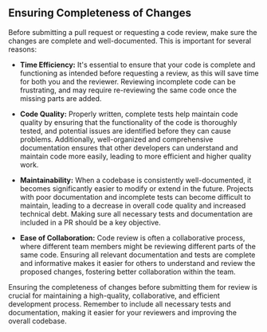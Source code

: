 ## Ensuring Completeness of Changes

Before submitting a pull request or requesting a code review, make sure the changes are complete and well-documented. This is important for several reasons:

- **Time Efficiency:** It's essential to ensure that your code is complete and functioning as intended before requesting a review, as this will save time for both you and the reviewer. Reviewing incomplete code can be frustrating, and may require re-reviewing the same code once the missing parts are added.

- **Code Quality:** Properly written, complete tests help maintain code quality by ensuring that the functionality of the code is thoroughly tested, and potential issues are identified before they can cause problems. Additionally, well-organized and comprehensive documentation ensures that other developers can understand and maintain code more easily, leading to more efficient and higher quality work.

- **Maintainability:** When a codebase is consistently well-documented, it becomes significantly easier to modify or extend in the future. Projects with poor documentation and incomplete tests can become difficult to maintain, leading to a decrease in overall code quality and increased technical debt. Making sure all necessary tests and documentation are included in a PR should be a key objective.

- **Ease of Collaboration:** Code review is often a collaborative process, where different team members might be reviewing different parts of the same code. Ensuring all relevant documentation and tests are complete and informative makes it easier for others to understand and review the proposed changes, fostering better collaboration within the team.

Ensuring the completeness of changes before submitting them for review is crucial for maintaining a high-quality, collaborative, and efficient development process. Remember to include all necessary tests and documentation, making it easier for your reviewers and improving the overall codebase.